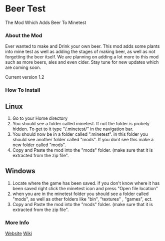 # Beer Test  #

The Mod Which Adds Beer To Minetest

### About the Mod ###

Ever wanted to make and Drink your own beer. This mod adds some plants into mine test as well as adding the stages of making beer, as well as not forgetting the beer itself. We are planning on adding a lot more to this mod such as more beers, ales and even cider. Stay tune for new updates which are coming soon. 

Current version 1.2

### How To Install ###

## Linux ##
1. Go to your Home directory
2. You should see a folder called minetest. If not the folder is probely hidden. To get to it type "/.minetest/" in the navigation bar.
3. You should now be in a folder called ".minetest". in this folder you should see another folder called "mods". If you dont see this make a new folder called "mods".
4.   Copy and Paste the mod into the "mods" folder. (make sure that it is extracted from the zip file". 

## Windows ##
1. Locate where the game has been saved. if you don't know where it has been saved right click the minetest icon and press "Open file location"
2. when you are in the minetest folder you should see a folder called "mods", as well as other folders like "bin", "textures" , "games", ect. 
3. Copy and Paste the mod into the "mods" folder. (make sure that it is extracted from the zip file". 

### More Info ###

[Website](http://thatraspberrypiserver.raspberryip.com/Infinatum_Minetest/beer_test.html)
[Wiki ](https://bitbucket.org/kingarthursteam/beer-test/wiki/Home)